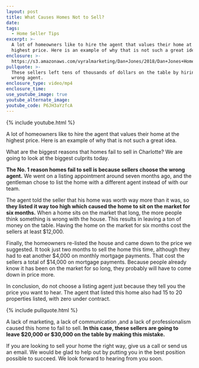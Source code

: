 ```yaml
---
layout: post
title: What Causes Homes Not to Sell?
date:
tags:
  - Home Seller Tips
excerpt: >-
  A lot of homeowners like to hire the agent that values their home at the
  highest price. Here is an example of why that is not such a great idea.
enclosure: >-
  https://s3.amazonaws.com/vyralmarketing/Dan+Jones/2018/Dan+Jones+Home+Selling+Team-+What+Causes+Homes+Not+to+Sell.mp4
pullquote: >-
  These sellers left tens of thousands of dollars on the table by hiring the
  wrong agent.
enclosure_type: video/mp4
enclosure_time:
use_youtube_image: true
youtube_alternate_image:
youtube_code: P6JH3aYzfcA
---
```


{% include youtube.html %}

A lot of homeowners like to hire the agent that values their home at the highest price. Here is an example of why that is not such a great idea.

What are the biggest reasons that homes fail to sell in Charlotte? We are going to look at the biggest culprits today.

**The No. 1 reason homes fail to sell is because sellers choose the wrong agent.** We went on a listing appointment around seven months ago, and the gentleman chose to list the home with a different agent instead of with our team.

The agent told the seller that his home was worth way more than it was, so **they listed it way too high which caused the home to sit on the market for six months.** When a home sits on the market that long, the more people think something is wrong with the house. This results in leaving a ton of money on the table. Having the home on the market for six months cost the sellers at least $12,000.

Finally, the homeowners re-listed the house and came down to the price we suggested. It took just two months to sell the home this time, although they had to eat another $4,000 on monthly mortgage payments. That cost the sellers a total of $14,000 on mortgage payments. Because people already know it has been on the market for so long, they probably will have to come down in price more.

In conclusion, do not choose a listing agent just because they tell you the price you want to hear. The agent that listed this home also had 15 to 20 properties listed, with zero under contract.

{% include pullquote.html %}

A lack of marketing, a lack of communication ,and a lack of professionalism caused this home to fail to sell. **In this case, these sellers are going to leave $20,000 or $30,000 on the table by making this mistake.**

If you are looking to sell your home the right way, give us a call or send us an email. We would be glad to help out by putting you in the best position possible to succeed. We look forward to hearing from you soon.